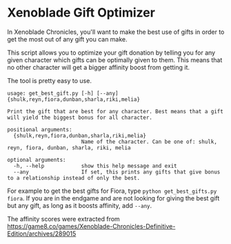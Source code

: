 # Xenoblade Gift Optimizer

In Xenoblade Chronicles, you'll want to make the best use of gifts in order to get the most out of any gift you can make.

This script allows you to optimize your gift donation by telling you for any given character which gifts can be optimally given to them. This means that no other character will get a bigger affinity boost from getting it.

The tool is pretty easy to use.

```
usage: get_best_gift.py [-h] [--any] {shulk,reyn,fiora,dunban,sharla,riki,melia}

Print the gift that are best for any character. Best means that a gift will yield the biggest bonus for all character.

positional arguments:
  {shulk,reyn,fiora,dunban,sharla,riki,melia}
                        Name of the character. Can be one of: shulk, reyn, fiora, dunban, sharla, riki, melia

optional arguments:
  -h, --help            show this help message and exit
  --any                 If set, this prints any gifts that give bonus to a relationship instead of only the best.
```

For example to get the best gifts for Fiora, type `python get_best_gifts.py fiora`. If you are in the endgame and are not looking for giving the best gift but any gift, as long as it boosts affinity, add `--any`.

The affinity scores were extracted from https://game8.co/games/Xenoblade-Chronicles-Definitive-Edition/archives/289015

